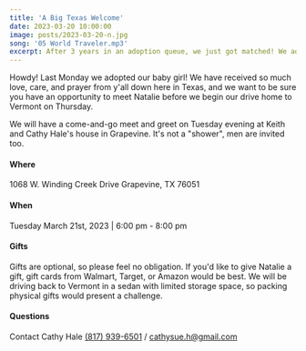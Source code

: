 ```yaml
---
title: 'A Big Texas Welcome'
date: 2023-03-20 10:00:00
image: posts/2023-03-20-n.jpg
song: '05 World Traveler.mp3'
excerpt: After 3 years in an adoption queue, we just got matched! We adopted our daughter last Monday, and we want our Texas friends and family to share in our joy!
---
```


Howdy! Last Monday we adopted our baby girl! We have received so much love, care, and prayer from y'all down here in Texas, and we want to be sure you have an opportunity to meet Natalie before we begin our drive home to Vermont on Thursday.

We will have a come-and-go meet and greet on Tuesday evening at Keith and Cathy Hale's house in Grapevine. It's not a "shower", men are invited too.

#### Where

1068 W. Winding Creek Drive Grapevine, TX 76051

#### When

Tuesday March 21st, 2023 | 6:00 pm - 8:00 pm

#### Gifts

Gifts are optional, so please feel no obligation. If you'd like to give Natalie a gift, gift cards from Walmart, Target, or Amazon would be best. We will be driving back to Vermont in a sedan with limited storage space, so packing physical gifts would present a challenge.

#### Questions

Contact Cathy Hale [(817) 939-6501](tel:8179396501) / [cathysue.h@gmail.com](mailto:cathysue.h@gmail.com)
